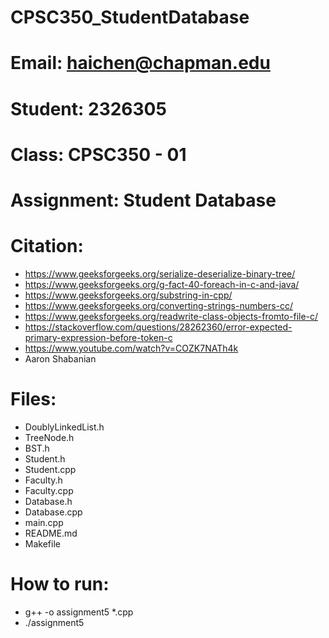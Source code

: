 # CPSC350_StudentDatabase
# Email: haichen@chapman.edu
# Student: 2326305
# Class: CPSC350 - 01
# Assignment: Student Database

# Citation:
+ https://www.geeksforgeeks.org/serialize-deserialize-binary-tree/
+ https://www.geeksforgeeks.org/g-fact-40-foreach-in-c-and-java/
+ https://www.geeksforgeeks.org/substring-in-cpp/
+ https://www.geeksforgeeks.org/converting-strings-numbers-cc/
+ https://www.geeksforgeeks.org/readwrite-class-objects-fromto-file-c/
+ https://stackoverflow.com/questions/28262360/error-expected-primary-expression-before-token-c
+ https://www.youtube.com/watch?v=COZK7NATh4k
+ Aaron Shabanian

# Files:
+ DoublyLinkedList.h
+ TreeNode.h
+ BST.h
+ Student.h
+ Student.cpp
+ Faculty.h
+ Faculty.cpp
+ Database.h
+ Database.cpp
+ main.cpp
+ README.md
+ Makefile

# How to run:
+ g++ -o assignment5 *.cpp
+ ./assignment5
